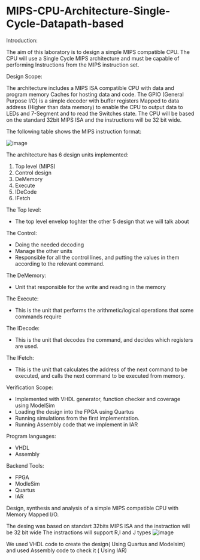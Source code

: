 # MIPS-CPU-Architecture-Single-Cycle-Datapath-based

Introduction:

The aim of this laboratory is to design a simple MIPS compatible CPU. The CPU 
will use a Single Cycle MIPS architecture and must be capable of performing 
Instructions from the MIPS instruction set.

Design Scope:

 The architecture includes a MIPS ISA compatible CPU with data and program 
 memory Caches for hosting data and code.
 The GPIO (General Purpose I/O) is a simple decoder with buffer registers 
 Mapped to data address (Higher than data memory) to enable the CPU to output data to LEDs and 7-Segment and to read the Switches state.
 The CPU will be based on the standard 32bit MIPS ISA and the instructions will be 
 32 bit wide. 

 

 The following table shows the MIPS instruction format:

 ![image](https://user-images.githubusercontent.com/94614385/202234572-59ee448c-9942-4f29-8d9a-f6d2496d8ee8.png)

 The architecture has 6 design units implemented:
  1. Top level (MIPS)
  2. Control design 
  3. DeMemory
  4. Execute
  5. IDeCode
  6. IFetch

 The Top level:
 - The top level envelop toghter the other 5 design that we will talk about
 
 The Control: 
 - Doing the needed decoding
 - Manage the other units
 - Responsible for all the control lines, and putting the values in them according to the relevant command.
 
 The DeMemory: 
 - Unit that responsible for the write and reading in the memory
 
 The Execute: 
 - This is the unit that performs the arithmetic/logical operations that some commands require
 
 The IDecode: 
 - This is the unit that decodes the command, and decides which registers are used.
 
 The IFetch: 
 - This is the unit that calculates the address of the next command to be executed, and calls the next command to be executed from memory.

 

Verification Scope: 
 - Implemented with VHDL generator, function checker and coverage using ModelSim  
 - Loading the design into the FPGA using Quartus
  - Running simulations from the first implementation.
 - Running Assembly code that we implement in IAR

   

Program languages:
 - VHDL
 - Assembly

Backend Tools: 
 - FPGA
 - ModleSim
 - Quartus
 - IAR
 
 
 
Design, synthesis and analysis of a simple MIPS compatible CPU with Memory Mapped I/O.

The desing was based on standart 32bits MIPS ISA and the instraction will be 32 bit wide 
The instractions will support R,I and J types ![image](https://user-images.githubusercontent.com/94614385/202234572-59ee448c-9942-4f29-8d9a-f6d2496d8ee8.png)

We used VHDL code to create the design( Using Quartus and Modelsim) and used Assembly code to check it ( Using IAR)
